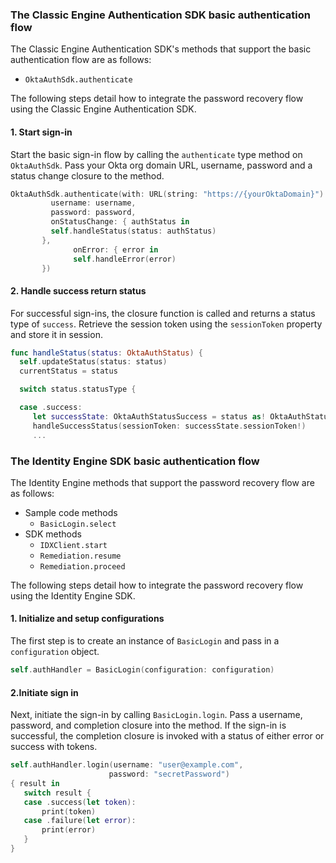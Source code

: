 ### The Classic Engine Authentication SDK basic authentication flow

The Classic Engine Authentication SDK's methods that support the basic authentication flow are as follows:

* `OktaAuthSdk.authenticate`

The following steps detail how to integrate the password recovery flow using the Classic Engine Authentication SDK.

#### 1. Start sign-in

Start the basic sign-in flow by calling the `authenticate` type method on `OktaAuthSdk`. Pass your Okta org domain URL, username, password and a status change closure to the method.

```swift
OktaAuthSdk.authenticate(with: URL(string: "https://{yourOktaDomain}")!,
         username: username,
         password: password,
         onStatusChange: { authStatus in
         self.handleStatus(status: authStatus)
       },
              onError: { error in
              self.handleError(error)
       })
```

#### 2. Handle success return status

For successful sign-ins, the closure function is called and returns a status type of `success`. Retrieve the session token using the `sessionToken` property and store it in session.

```swift
func handleStatus(status: OktaAuthStatus) {
  self.updateStatus(status: status)
  currentStatus = status

  switch status.statusType {

  case .success:
     let successState: OktaAuthStatusSuccess = status as! OktaAuthStatusSuccess
     handleSuccessStatus(sessionToken: successState.sessionToken!)
     ...

```

### The Identity Engine SDK basic authentication flow

The Identity Engine methods that support the password recovery flow are as follows:

* Sample code methods
  * `BasicLogin.select`
* SDK methods
  * `IDXClient.start`
  * `Remediation.resume`
  * `Remediation.proceed`

The following steps detail how to integrate the password recovery flow using the Identity Engine SDK.

#### 1. Initialize and setup configurations

The first step is to create an instance of `BasicLogin` and pass in a `configuration` object.

```swift
self.authHandler = BasicLogin(configuration: configuration)
```

#### 2.Initiate sign in

Next, initiate the sign-in by calling `BasicLogin.login`. Pass a username, password, and completion closure into the method. If the sign-in is successful, the completion closure is invoked with a status of either error or success with tokens.

```swift
self.authHandler.login(username: "user@example.com",
                      password: "secretPassword")
{ result in
   switch result {
   case .success(let token):
       print(token)
   case .failure(let error):
       print(error)
   }
}
```
